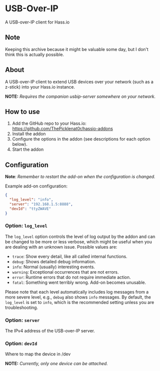 # USB-Over-IP

A USB-over-IP client for Hass.io

## Note

Keeping this archive because it might be valuable some day, but I don't think this is actually possible.

## About

A USB-over-IP client to extend USB devices over your network (such as a z-stick)
into your Hass.io instance.

**NOTE:** _Requires the companion usbip-server somewhere on your network._

## How to use

1. Add the GitHub repo to your Hass.io: <https://github.com/ThePicklenat0r/hassio-addons>
2. Install the addon
3. Configure the options in the addon (see descriptions for each option below).
4. Start the addon

## Configuration

**Note**: _Remember to restart the add-on when the configuration is changed._

Example add-on configuration:

```json
{
  "log_level": "info",
  "server": "192.168.1.5:8888",
  "devId": "ttyZWAVE"
}
```

### Option: `log_level`

The `log_level` option controls the level of log output by the addon and can
be changed to be more or less verbose, which might be useful when you are
dealing with an unknown issue. Possible values are:

- `trace`: Show every detail, like all called internal functions.
- `debug`: Shows detailed debug information.
- `info`: Normal (usually) interesting events.
- `warning`: Exceptional occurrences that are not errors.
- `error`:  Runtime errors that do not require immediate action.
- `fatal`: Something went terribly wrong. Add-on becomes unusable.

Please note that each level automatically includes log messages from a
more severe level, e.g., `debug` also shows `info` messages. By default,
the `log_level` is set to `info`, which is the recommended setting unless
you are troubleshooting.

### Option: `server`

The IPv4 address of the USB-over-IP server.

### Option: `devId`

Where to map the device in /dev

**NOTE:** _Currently, only one device can be attached._

[community-example]: https://github.com/hassio-addons/addon-example

